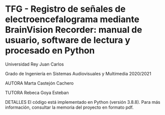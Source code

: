 # TFG - Registro de señales de electroencefalograma mediante BrainVision Recorder: manual de usuario, software de lectura y procesado en Python

Universidad Rey Juan Carlos

Grado de Ingeniería en Sistemas Audiovisuales y Multimedia 2020/2021

AUTORA
Marta Castejón Cachero

TUTORA
Rebeca Goya Esteban

DETALLES
El código está implementado en Python (versión 3.8.8). Para más información, consultar la memoria del proyecto en formato pdf.
